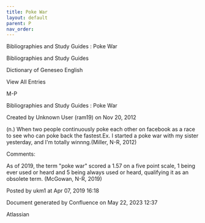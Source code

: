 ```yaml
---
title: Poke War
layout: default
parent: P
nav_order:
---
```


Bibliographies and Study Guides : Poke War

Bibliographies and Study Guides

Dictionary of Geneseo English

View All Entries

M-P

Bibliographies and Study Guides : Poke War

Created by  Unknown User (ram19) on Nov 20, 2012

(n.) When two people continuously poke each other on facebook as a race to see who can poke back the fastest.Ex. I started a poke war with my sister yesterday, and I'm totally winnng.(Miller, N-R, 2012)

Comments:

As of 2019, the term &quot;poke war&quot; scored a 1.57 on a five point scale, 1 being ever used or heard and 5 being always used or heard, qualifying it as an obsolete term. (McGowan, N-R, 2019)

Posted by ukm1 at Apr 07, 2019 16:18

Document generated by Confluence on May 22, 2023 12:37

Atlassian
